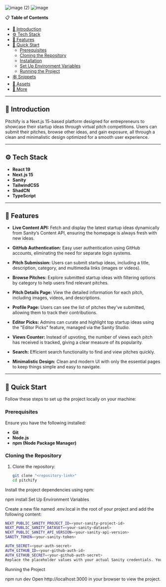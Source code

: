 
![image (2)](https://github.com/user-attachments/assets/49c7607b-ee20-47c3-834b-ad5dcf813f68)
![image](https://github.com/user-attachments/assets/dd27a85c-264f-4a0d-bec8-6716e84d136d)

📋 **Table of Contents**
- [🤖 Introduction](#-introduction)
- [⚙️ Tech Stack](#-tech-stack)
- [🔋 Features](#-features)
- [🤸 Quick Start](#-quick-start)
  - [Prerequisites](#prerequisites)
  - [Cloning the Repository](#cloning-the-repository)
  - [Installation](#installation)
  - [Set Up Environment Variables](#set-up-environment-variables)
  - [Running the Project](#running-the-project)
- [🕸️ Snippets](#-snippets-code-to-copy)
- [🔗 Assets](#-assets)
- [🚀 More](#-more)

---

## 🤖 Introduction

Pitchify is a Next.js 15-based platform designed for entrepreneurs to showcase their startup ideas through virtual pitch competitions. Users can submit their pitches, browse other ideas, and gain exposure, all through a clean and minimalistic design optimized for a smooth user experience.

---

## ⚙️ Tech Stack

- **React 19**
- **Next.js 15**
- **Sanity**
- **TailwindCSS**
- **ShadCN**
- **TypeScript**

---

## 🔋 Features

- **Live Content API:** Fetch and display the latest startup ideas dynamically from Sanity’s Content API, ensuring the homepage is always fresh with new ideas.
  
- **GitHub Authentication:** Easy user authentication using GitHub accounts, eliminating the need for separate login systems.
  
- **Pitch Submission:** Users can submit startup ideas, including a title, description, category, and multimedia links (images or videos).
  
- **Browse Pitches:** Explore submitted startup ideas with filtering options by category to help users find relevant pitches.
  
- **Pitch Details Page:** View the detailed information for each pitch, including images, videos, and descriptions.
  
- **Profile Page:** Users can see the list of pitches they've submitted, allowing them to track their contributions.
  
- **Editor Picks:** Admins can curate and highlight top startup ideas using the "Editor Picks" feature, managed via the Sanity Studio.
  
- **Views Counter:** Instead of upvoting, the number of views each pitch has received is tracked, giving a clear measure of its popularity.
  
- **Search:** Efficient search functionality to find and view pitches quickly.
  
- **Minimalistic Design:** Clean and modern UI with only the essential pages to keep things simple and easy to navigate.

---

## 🤸 Quick Start

Follow these steps to set up the project locally on your machine:

### Prerequisites

Ensure you have the following installed:

- **Git**
- **Node.js**
- **npm (Node Package Manager)**

### Cloning the Repository

1. Clone the repository:
   ```bash
   git clone "<repository-link>"
   cd pitchify

Install the project dependencies using npm:

npm install
Set Up Environment Variables

Create a new file named .env.local in the root of your project and add the following content:

  ```bash
NEXT_PUBLIC_SANITY_PROJECT_ID=<your-sanity-project-id>
NEXT_PUBLIC_SANITY_DATASET=<your-sanity-dataset>
NEXT_PUBLIC_SANITY_API_VERSION=<your-sanity-api-version> 
SANITY_TOKEN=<your-sanity-token>

AUTH_SECRET=<your-auth-secret>
AUTH_GITHUB_ID=<your-github-auth-id>
AUTH_GITHUB_SECRET=<your-github-auth-secret>
Replace the placeholder values with your actual Sanity credentials. You can obtain these credentials by signing up & creating a new project on the Sanity website.

```
Running the Project

npm run dev
Open http://localhost:3000 in your browser to view the project.




